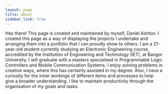 ```yaml
---
layout: page
title: About
sidebar_link: true
---
```


<p class="message">
  Hey there! This page is created and maintained by myself, Daniel Ashton. I created this page as a way of displaying the projects I undertake and arranging them into a portfolio that I can proudly show to others.
  I am a 21-year-old student currently studying an Electronic Engineering course, accredited by the Institution of Engineering and Technology (IET), at Bangor University. I will graduate with a masters specialised in Programmable Logic Controllers and Mobile Communication Systems.
  I enjoy solving problems in creative ways, where this has certainly assisted in my degree. Also, I have a curiosity for the inner workings of different items and processes to help give a broader understanding. I like to maintain productivity through the organisation of my goals and tasks.
</p>